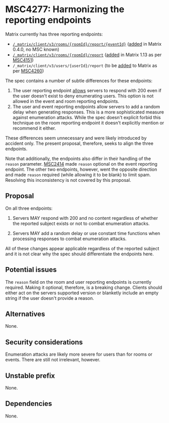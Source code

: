 # MSC4277: Harmonizing the reporting endpoints

Matrix currently has three reporting endpoints:

- [`/_matrix/client/v3/rooms/{roomId}/report/{eventId}`] ([added] in Matrix
  0.4.0, no MSC known)
- [`/_matrix/client/v3/rooms/{roomId}/report`] ([added][1] in Matrix 1.13 as per
  [MSC4151])
- `/_matrix/client/v3/users/{userId}/report` (to be [added][2] to Matrix as per
  [MSC4260])

The spec contains a number of subtle differences for these endpoints:

1.  The user reporting endpoint [allows] servers to respond with 200 even if the
    user doesn't exist to deny enumerating users. This option is not allowed in
    the event and room reporting endpoints.
2.  The user and event reporting endpoints allow servers to add a random delay
    when generating responses. This is a more sophisticated measure against
    enumeration attacks. While the spec doesn't explicit forbid this technique
    on the room reporting endpoint it doesn't explicitly mention or recommend it
    either.

These differences seem unnecessary and were likely introduced by accident only.
The present proposal, therefore, seeks to align the three endpoints.

Note that additionally, the endpoints also differ in their handling of the
`reason` parameter. [MSC2414] made `reason` optional on the event reporting
endpoint. The other two endpoints, however, went the opposite direction and made
`reason` required (while allowing it to be blank) to limit spam. Resolving this
inconsistency is not covered by this proposal.

## Proposal

On all three endpoints:

1.  Servers MAY respond with 200 and no content regardless of whether the
    reported subject exists or not to combat enumeration attacks.

2.  Servers MAY add a random delay or use constant time functions when
    processing responses to combat enumeration attacks.

All of these changes appear applicable regardless of the reported subject and it
is not clear why the spec should differentiate the endpoints here.

## Potential issues

The `reason` field on the room and user reporting endpoints is currently
required. Making it optional, therefore, is a breaking change. Clients should
either act on the servers supported version or blanketly include an empty string
if the user doesn't provide a reason.

## Alternatives

None.

## Security considerations

Enumeration attacks are likely more severe for users than for rooms or events.
There are still not irrelevant, however.

## Unstable prefix

None.

## Dependencies

None.

  [`/_matrix/client/v3/rooms/{roomId}/report/{eventId}`]: https://spec.matrix.org/v1.13/client-server-api/#post_matrixclientv3roomsroomidreporteventid
  [added]: https://github.com/matrix-org/matrix-spec-proposals/pull/1264
  [`/_matrix/client/v3/rooms/{roomId}/report`]: https://spec.matrix.org/v1.13/client-server-api/#post_matrixclientv3roomsroomidreport
  [1]: https://github.com/matrix-org/matrix-spec/pull/1938
  [MSC4151]: https://github.com/matrix-org/matrix-spec-proposals/pull/4151
  [2]: https://github.com/matrix-org/matrix-spec/pull/2093
  [MSC4260]: https://github.com/matrix-org/matrix-spec-proposals/pull/4260
  [allows]: https://github.com/matrix-org/matrix-spec-proposals/pull/4260/files#diff-cbb17920e2617e7a20ab0838879675f7aa70e828f0263a3cfa5f4c53913ce5f7R34-R35
  [MSC2414]: https://github.com/matrix-org/matrix-spec-proposals/pull/2414
